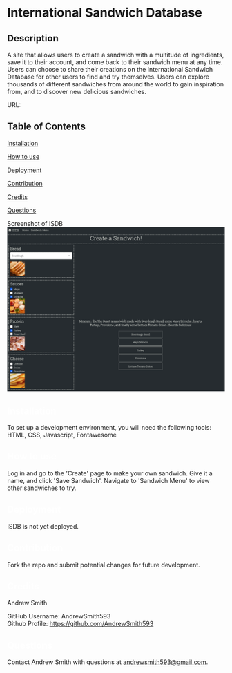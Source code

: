 # International Sandwich Database

  ## Description
  A site that allows users to create a sandwich with a multitude of ingredients, save it to their account, and come back to their sandwich menu at any time. Users can choose to share their creations on the International Sandwich Database for other users to find and try themselves. Users can explore thousands of different sandwiches from around the world to gain inspiration from, and to discover new delicious sandwiches.
  

  URL: 
  
  
  ## Table of Contents

  <a href='#Installation'>Installation</a>

  <a href='#How to use'>How to use</a>
  
  <a href='#Deployment'>Deployment</a>
  
  <a href='#Contribution'>Contribution</a>

  <a href='#Credits'>Credits</a>

  <a href='#Questions'>Questions</a>
  
  Screenshot of ISDB
  ![ISDB screenshot](./isdb_screenshot.png?)


  ## <a id='Installation' style='color:white;'>Installation</a>
  To set up a development environment, you will need the following tools: HTML, CSS, Javascript, Fontawesome

  ## <a id='How to use' style='color:white;'>How to use</a>
Log in and go to the 'Create' page to make your own sandwich. Give it a name, and click 'Save Sandwich'. Navigate to 'Sandwich Menu' to view other sandwiches to try.  
  ## <a id='Deployment' style='color:white;'>Deployment</a>
ISDB is not yet deployed.

  ## <a id='Contribution' style='color:white;'>Contribution</a>
  Fork the repo and submit potential changes for future development.
  
  ## <a id='Credits' style='color:white;'>Credits</a>
  Andrew Smith

  GitHub Username: AndrewSmith593 <br>Github Profile: <a href='https://github.com/AndrewSmith593'>https://github.com/AndrewSmith593</a>

  
  ## <a id='Questions' style='color:white;'>Questions</a>
  Contact Andrew Smith with questions at andrewsmith593@gmail.com.


  <!-- Email: andrewsmith593@gmail.com -->

